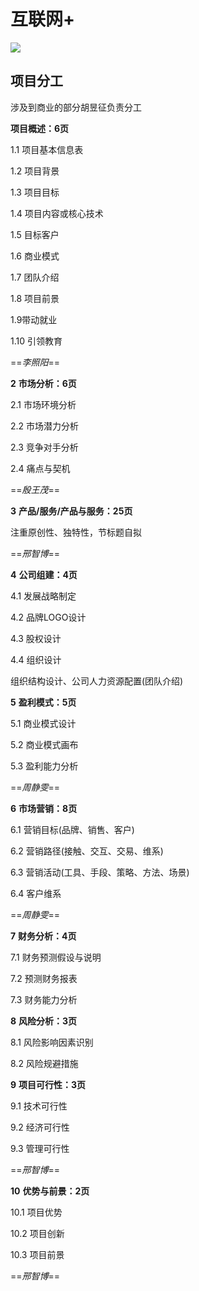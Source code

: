 # 互联网+



![](https://cdn.jsdelivr.net/gh/moonchildink/image@main/imgs/image-20230504124344008.png)





## 项目分工

涉及到商业的部分胡昱征负责分工

**项目概述：6页**

1.1 项目基本信息表

1.2 项目背景

1.3 项目目标

1.4 项目内容或核心技术

1.5 目标客户

1.6 商业模式

1.7 团队介绍

1.8 项目前景

1.9带动就业

1.10 引领教育

==*李照阳*==

**2** **市场分析：6页**

2.1 市场环境分析

2.2 市场潜力分析

2.3 竞争对手分析

2.4 痛点与契机

==*殷王茂*==

**3** **产品/服务/产品与服务：25页**

注重原创性、独特性，节标题自拟

==*邢智博*==

**4** **公司组建：4页**

4.1 发展战略制定

4.2 品牌LOGO设计

4.3 股权设计

4.4 组织设计

组织结构设计、公司人力资源配置(团队介绍)

**5** **盈利模式：5页**

5.1 商业模式设计

5.2 商业模式画布

5.3 盈利能力分析

==*周静雯*==

**6** **市场营销：8页**

6.1 营销目标(品牌、销售、客户)

6.2 营销路径(接触、交互、交易、维系)

6.3 营销活动(工具、手段、策略、方法、场景)

6.4 客户维系

==*周静雯*==

**7** **财务分析：4页**

7.1 财务预测假设与说明

7.2 预测财务报表

7.3 财务能力分析

**8** **风险分析：3页**

8.1 风险影响因素识别

8.2 风险规避措施

**9** **项目可行性：3页**

9.1 技术可行性

9.2 经济可行性

9.3 管理可行性

==*邢智博*==

**10** **优势与前景：2页**

10.1 项目优势

10.2 项目创新

10.3 项目前景

==*邢智博*==



